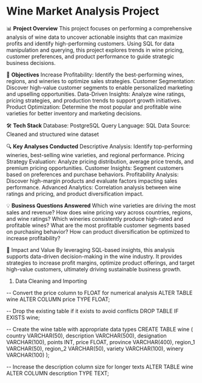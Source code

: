 # Wine Market Analysis Project

📊 **Project Overview**
This project focuses on performing a comprehensive analysis of wine data to uncover actionable insights that can maximize profits and identify high-performing customers. Using SQL for data manipulation and querying, this project explores trends in wine pricing, customer preferences, and product performance to guide strategic business decisions.

🎯 **Objectives**
Increase Profitability: Identify the best-performing wines, regions, and wineries to optimize sales strategies.
Customer Segmentation: Discover high-value customer segments to enable personalized marketing and upselling opportunities.
Data-Driven Insights: Analyze wine ratings, pricing strategies, and production trends to support growth initiatives.
Product Optimization: Determine the most popular and profitable wine varieties for better inventory and marketing decisions.


🛠 **Tech Stack**
Database: PostgreSQL
Query Language: SQL
Data Source: Cleaned and structured wine dataset


🔍 **Key Analyses Conducted**
Descriptive Analysis: Identify top-performing wineries, best-selling wine varieties, and regional performance.
Pricing Strategy Evaluation: Analyze pricing distribution, average price trends, and premium pricing opportunities.
Customer Insights: Segment customers based on preferences and purchase behaviors.
Profitability Analysis: Discover high-margin products and evaluate factors impacting sales performance.
Advanced Analytics: Correlation analysis between wine ratings and pricing, and product diversification impact.


💡 **Business Questions Answered**
Which wine varieties are driving the most sales and revenue?
How does wine pricing vary across countries, regions, and wine ratings?
Which wineries consistently produce high-rated and profitable wines?
What are the most profitable customer segments based on purchasing behavior?
How can product diversification be optimized to increase profitability?


🚀 Impact and Value
By leveraging SQL-based insights, this analysis supports data-driven decision-making in the wine industry. It provides strategies to increase profit margins, optimize product offerings, and target high-value customers, ultimately driving sustainable business growth.


1. Data Cleaning and Importing

-- Convert the price column to FLOAT for numerical analysis
ALTER TABLE wine
ALTER COLUMN price TYPE FLOAT;

-- Drop the existing table if it exists to avoid conflicts
DROP TABLE IF EXISTS wine;

-- Create the wine table with appropriate data types
CREATE TABLE wine (
    country VARCHAR(50),
    description VARCHAR(500),
    designation VARCHAR(100),
    points INT,
    price FLOAT,
    province VARCHAR(400),
    region_1 VARCHAR(50),
    region_2 VARCHAR(50),
    variety VARCHAR(100),
    winery VARCHAR(100)
);

-- Increase the description column size for longer texts
ALTER TABLE wine
ALTER COLUMN description TYPE TEXT;


